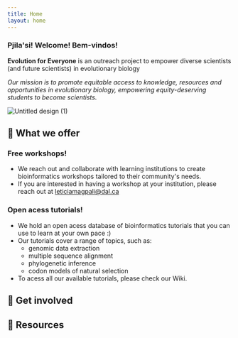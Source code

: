 ```yaml
---
title: Home
layout: home
---
```


### **Pjila'si! Welcome! Bem-vindos!** 
**Evolution for Everyone** is an outreach project to empower diverse scientists (and future scientists) in evolutionary biology <br> 

_Our mission is to promote equitable access to knowledge, resources and opportunities in evolutionary biology, empowering equity-deserving students to become scientists._

![Untitled design (1)](https://github.com/user-attachments/assets/96e5a1e8-780c-4f82-aefb-28407bc98531)

## 🦋 What we offer
### Free workshops! <br> 
- We reach out and collaborate with learning institutions to create bioinformatics workshops tailored to their community's needs.
- If you are interested in having a workshop at your institution, please reach out at leticiamagpali@dal.ca

### Open acess tutorials! <br> 
- We hold an open acess database of bioinformatics tutorials that you can use to learn at your own pace :)
- Our tutorials cover a range of topics, such as:
    - genomic data extraction
    - multiple sequence alignment
    - phylogenetic inference
    - codon models of natural selection
- To acess all our available tutorials, please check our Wiki.


## 🦋 Get involved 

## 🦋 Resources 
